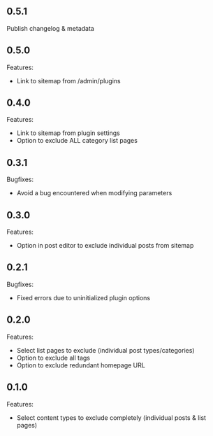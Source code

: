 ## 0.5.1

Publish changelog & metadata

## 0.5.0

Features:

- Link to sitemap from /admin/plugins

## 0.4.0

Features:

- Link to sitemap from plugin settings
- Option to exclude ALL category list pages

## 0.3.1

Bugfixes:

- Avoid a bug encountered when modifying parameters

## 0.3.0

Features:

- Option in post editor to exclude individual posts from sitemap

## 0.2.1

Bugfixes:

- Fixed errors due to uninitialized plugin options

## 0.2.0

Features:

- Select list pages to exclude (individual post types/categories)
- Option to exclude all tags
- Option to exclude redundant homepage URL

## 0.1.0

Features:

- Select content types to exclude completely (individual posts & list pages)
